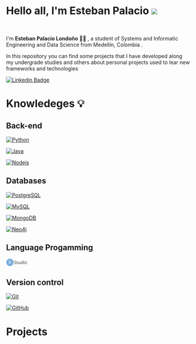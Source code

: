 # Hello all, I'm Esteban Palacio  <img src="https://media.giphy.com/media/hvRJCLFzcasrR4ia7z/giphy.gif" width="25px">
<a href="https://discord.gg/XTW52Kt"> </a>

<br /> 

I'm **Esteban Palacio Londoño** 🤵🏻 , a student of Systems and Informatic Engineering and Data Science from Medellín, Colombia . 

In this repository you can find some projects that I have developed along my undergrade studies and others about personal projects used to lear new frameworks and technologies

[![Linkedin Badge](https://img.shields.io/badge/-Esteban%20Palacio-blue?style=flat-square&logo=Linkedin&logoColor=white&link=https://www.linkedin.com/in/estebanpalaciol)](https://www.linkedin.com/in/estebanpalaciol/)

# Knowledeges 💡

## Back-end

[![Python](https://img.shields.io/badge/-Python-white?style=flat-square&logo=python&link=https://github.com/Epalaciol/)](https://github.com/Epalaciol/)

[![Java](https://img.shields.io/badge/-Java-black?style=flat-square&logo=Java&link=https://github.com/Epalaciol/)](https://github.com/Epalaciol/)

[![Nodejs](https://img.shields.io/badge/-Node.js-339933?style=flat-square&logo=Node.js&logoColor=white&link=https://github.com/Epalaciol/)](https://github.com/Epalaciol/)

## Databases 

[![PostgreSQL](https://img.shields.io/badge/-PostgreSQL-336791?style=flat-square&logo=postgresql&link=https://github.com/Epalaciol/)](https://github.com/Epalaciol/)

[![MySQL](https://img.shields.io/badge/-MySQL-4479A1?style=flat-square&logo=mysql&logoColor=white&link=https://github.com/Epalaciol/)](https://github.com/Epalaciol/)

[![MongoDB](https://img.shields.io/badge/-MongoDB-white?style=flat-square&logo=mongodb&link=https://github.com/Epalaciol/)](https://github.com/Epalaciol/)

[![Neo4j](https://img.shields.io/badge/-Neo4j-white?style=flat-square&logo=neo4j&link=https://github.com/Epalaciol/)](https://github.com/Epalaciol/)


## Language Progamming

<code><img height="20" src="https://github.com/namadoa/analytical-foundations/blob/main/Rstudio.svg"></code> 


## Version control
[![Git](https://img.shields.io/badge/-Git-black?style=flat-square&logo=git&link=https://github.com/Epalaciol/)](https://github.com/Epalaciol/)

[![GitHub](https://img.shields.io/badge/-GitHub-181717?style=flat-square&logo=github&link=https://github.com/Epalaciol/)](https://github.com/Epalaciol/)



# Projects
<!--
**Epalaciol/Epalaciol** is a ✨ _special_ ✨ repository because its `README.md` (this file) appears on your GitHub profile.

Here are some ideas to get you started:

- 🔭 I’m currently working on ...
- 🌱 I’m currently learning ...
- 👯 I’m looking to collaborate on ...
- 🤔 I’m looking for help with ...
- 💬 Ask me about ...
- 📫 How to reach me: ...
- 😄 Pronouns: ...
- ⚡ Fun fact: ...
-->
